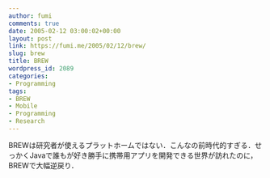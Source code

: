```yaml
---
author: fumi
comments: true
date: 2005-02-12 03:00:02+00:00
layout: post
link: https://fumi.me/2005/02/12/brew/
slug: brew
title: BREW
wordpress_id: 2089
categories:
- Programming
tags:
- BREW
- Mobile
- Programming
- Research
---
```


BREWは研究者が使えるプラットホームではない．こんなの前時代的すぎる．せっかくJavaで誰もが好き勝手に携帯用アプリを開発できる世界が訪れたのに，BREWで大幅逆戻り．
